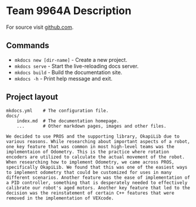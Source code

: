 # Team 9964A Description

For source visit [github.com](https://www.mkdocs.org).

## Commands

* `mkdocs new [dir-name]` - Create a new project.
* `mkdocs serve` - Start the live-reloading docs server.
* `mkdocs build` - Build the documentation site.
* `mkdocs -h` - Print help message and exit.

## Project layout

    mkdocs.yml    # The configuration file.
    docs/
        index.md  # The documentation homepage.
        ...       # Other markdown pages, images and other files.

    We decided to use PROS and the supporting library, OkapiLib due to various reasons. While researching about important aspects of a robot, one key feature that was common in most high-level teams was the implementaion of Odometry. This is the practice where rotation encoders are utilized to calculate the actual movement of the robot. When researching how to implement Odometry, we came across PROS, specifically OkapiLib. We found that this was one of the easiest ways to implement odometry that could be customized for uses in many different scenarios. Another feature was the ease of implementation of a PID controller, something that is desperately needed to effectively calibrate our robot's aged motors. Another key feature that led to the decision was the reinstatement of certain C++ features that were removed in the implementation of VEXcode.
